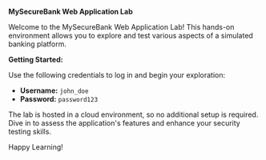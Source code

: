 **MySecureBank Web Application Lab**

Welcome to the MySecureBank Web Application Lab! This hands-on environment allows you to explore and test various aspects of a simulated banking platform.

**Getting Started:**

Use the following credentials to log in and begin your exploration:

- **Username:** `john_doe`
- **Password:** `password123`

The lab is hosted in a cloud environment, so no additional setup is required. Dive in to assess the application's features and enhance your security testing skills.

Happy Learning!